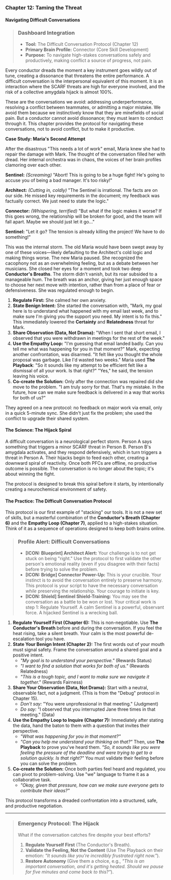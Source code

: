 ### **Chapter 12: Taming the Threat**
#### Navigating Difficult Conversations

> ### **Dashboard Integration**
>
> *   **Tool:** The Difficult Conversation Protocol (Chapter 12)
> *   **Primary Brain Profile:** Connector (Core Skill Development)
> *   **Purpose:** To navigate high-stakes conversations safely and productively, making conflict a source of progress, not pain.

Every conductor dreads the moment a key instrument goes wildly out of tune, creating a dissonance that threatens the entire performance. A difficult conversation is the interpersonal equivalent of this moment. It is an interaction where the SCARF threats are high for everyone involved, and the risk of a collective amygdala hijack is almost 100%.

These are the conversations we avoid: addressing underperformance, resolving a conflict between teammates, or admitting a major mistake. We avoid them because we instinctively know that they are minefields of social pain. But a conductor cannot avoid dissonance; they must learn to conduct through it. This chapter provides the protocol for navigating these conversations, not to avoid conflict, but to make it productive.

**Case Study: Maria's Second Attempt**

After the disastrous "This needs a lot of work" email, Maria knew she had to repair the damage with Mark. The thought of the conversation filled her with dread. Her internal orchestra was in chaos, the voices of her brain profiles clamoring over each other.

**Sentinel:** *(Screaming)* "Abort! This is going to be a huge fight! He's going to accuse you of being a bad manager. It's too risky!"

**Architect:** *(Cutting in, coldly)* "The Sentinel is irrational. The facts are on our side. He missed key requirements in the document; my feedback was factually correct. We just need to state the logic."

**Connector:** *(Whispering, terrified)* "But what if the logic makes it worse? If this goes wrong, the relationship will be broken for good, and the team will fall apart. Maybe we should just let it go..."

**Sentinel:** "Let it go? The tension is already killing the project! We have to do something!"

This was the internal storm. The old Maria would have been swept away by one of these voices—likely defaulting to the Architect's cold logic and making things worse. The new Maria paused. She recognized the cacophony not as an overwhelming feeling, but as a debate between her musicians. She closed her eyes for a moment and took two deep **Conductor's Breaths**. The storm didn't vanish, but its roar subsided to a manageable hum. The breath was an anchor, giving her just enough space to choose her next move with intention, rather than from a place of fear or defensiveness. She was regulated enough to begin.

1.  **Regulate First:** She calmed her own anxiety.
2.  **State Benign Intent:** She started the conversation with, "Mark, my goal here is to understand what happened with my email last week, and to make sure I'm giving you the support you need. My intent is to fix this." This immediately lowered the **Certainty** and **Relatedness** threat for Mark.
3.  **Share Observation (Data, Not Drama):** "When I sent that short email, I observed that you were withdrawn in meetings for the rest of the week."
4.  **Use the Empathy Loop:** "I'm guessing that email landed badly. Can you tell me what was happening for you in that moment?"
    Mark, expecting another confrontation, was disarmed. "It felt like you thought the whole proposal was garbage. Like I'd wasted two weeks."
    Maria used **The Playback**: "So it sounds like my attempt to be efficient felt like a dismissal of all your work. Is that right?"
    "Yes," he said, the tension leaving his voice.
5.  **Co-create the Solution:** Only after the connection was repaired did she move to the problem. "I am truly sorry for that. That's my mistake. In the future, how can we make sure feedback is delivered in a way that works for both of us?"

They agreed on a new protocol: no feedback on major work via email, only in a quick 5-minute sync. She didn't just fix the problem; she used the conflict to upgrade their shared system.

#### **The Science: The Hijack Spiral**

A difficult conversation is a neurological perfect storm. Person A says something that triggers a minor SCARF threat in Person B. Person B's amygdala activates, and they respond defensively, which in turn triggers a threat in Person A. Their hijacks begin to feed each other, creating a downward spiral of reactivity. Once both PFCs are offline, no productive outcome is possible. The conversation is no longer about the topic; it's about winning the fight.

The protocol is designed to break this spiral before it starts, by intentionally creating a neurochemical environment of safety.

#### **The Practice: The Difficult Conversation Protocol**

This protocol is our first example of "stacking" our tools. It is not a new set of skills, but a masterful combination of the **Conductor's Breath (Chapter 6)** and the **Empathy Loop (Chapter 7)**, applied to a high-stakes situation. Think of it as a sequence of operations designed to keep both brains online.

> ### **Profile Alert: Difficult Conversations**
>
> *   **[ICON: Blueprint] Architect Alert:** Your challenge is to not get stuck on being "right." Use the protocol to first validate the other person's emotional reality (even if you disagree with their facts) before trying to solve the problem.
> *   **[ICON: Bridge] Connector Power-Up:** This is your crucible. Your instinct is to avoid the conversation entirely to preserve harmony. This protocol is your script to have the necessary conversation *while* preserving the relationship. Your courage to initiate is key.
> *   **[ICON: Shield] Sentinel Shield-Training:** You may see the conversation as a battle to be won or lost. Your critical work is step 1: Regulate Yourself. A calm Sentinel is a powerful, observant force. A hijacked Sentinel is a wrecking ball.

1.  **Regulate Yourself First (Chapter 6):** This is non-negotiable. Use **The Conductor's Breath** before and during the conversation. If you feel the heat rising, take a silent breath. Your calm is the most powerful de-escalation tool you have.
2.  **State Your Benign Intent (Chapter 2):** The first words out of your mouth must signal safety. Frame the conversation around a shared goal and a positive intent.
    *   *"My goal is to understand your perspective."* (Rewards Status)
    *   *"I want to find a solution that works for both of us."* (Rewards Relatedness)
    *   *"This is a tough topic, and I want to make sure we navigate it together."* (Rewards Fairness)
3.  **Share Your Observation (Data, Not Drama):** Start with a neutral, observable fact, not a judgment. (This is from the "Debug" protocol in Chapter 15).
    *   *Don't say:* "You were unprofessional in that meeting." (Judgment)
    *   *Do say:* "I observed that you interrupted Jane three times in that meeting." (Data)
4.  **Use the Empathy Loop to Inquire (Chapter 7):** Immediately after stating the data, hand the baton to them with a question that invites their perspective.
    *   *"What was happening for you in that moment?"*
    *   *"Can you help me understand your thinking on that?"*
    Then, use **The Playback** to prove you've heard them. *"So, it sounds like you were feeling the pressure of the deadline and were trying to get to a solution quickly. Is that right?"* You must validate their feeling before you can solve the problem.
5.  **Co-create the Solution:** Once both parties feel heard and regulated, you can pivot to problem-solving. Use "we" language to frame it as a collaborative task.
    *   *"Okay, given that pressure, how can we make sure everyone gets to contribute their ideas?"*

This protocol transforms a dreaded confrontation into a structured, safe, and productive negotiation.

---
> ### **Emergency Protocol: The Hijack**
>
> What if the conversation catches fire despite your best efforts?
> 1.  **Regulate Yourself First** (The Conductor's Breath).
> 2.  **Validate the Feeling, Not the Content** (Use The Playback on their emotion: *"It sounds like you're incredibly frustrated right now."*).
> 3.  **Restore Autonomy** (Give them a choice, e.g., *"This is an important conversation, and it's getting heated. Should we pause for five minutes and come back to this?"*).
